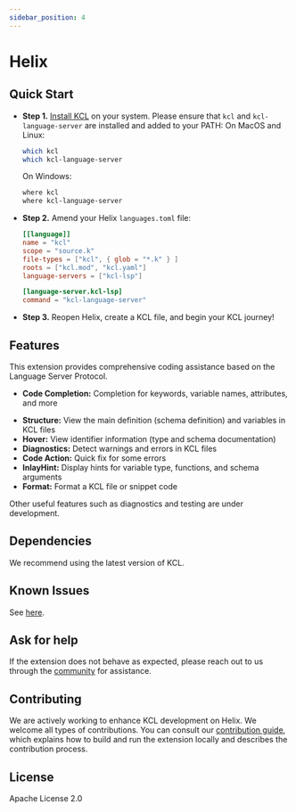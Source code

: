 ```yaml
---
sidebar_position: 4
---
```


# Helix

## Quick Start

- **Step 1.** [Install KCL](https://kcl-lang.io/docs/user_docs/getting-started/install) on your system. Please ensure that `kcl` and `kcl-language-server` are installed and added to your PATH:
  On MacOS and Linux:

  ```bash
  which kcl
  which kcl-language-server
  ```

  On Windows:

  ```bash
  where kcl
  where kcl-language-server
  ```

- **Step 2.** Amend your Helix `languages.toml` file:
  ```toml
  [[language]]
  name = "kcl"
  scope = "source.k"
  file-types = ["kcl", { glob = "*.k" } ]
  roots = ["kcl.mod", "kcl.yaml"]
  language-servers = ["kcl-lsp"]

  [language-server.kcl-lsp]
  command = "kcl-language-server"
  ```
- **Step 3.** Reopen Helix, create a KCL file, and begin your KCL journey!

## Features

This extension provides comprehensive coding assistance based on the Language Server Protocol.

<!-- - **Highlighting:** Syntax and semantic highlighting -->
- **Code Completion:** Completion for keywords, variable names, attributes, and more
<!-- - **Goto definition:** Navigate to the definition of schema, variables, schema attributes, and imported packages -->
- **Structure:** View the main definition (schema definition) and variables in KCL files
- **Hover:** View identifier information (type and schema documentation)
- **Diagnostics:** Detect warnings and errors in KCL files
- **Code Action:** Quick fix for some errors
- **InlayHint:** Display hints for variable type, functions, and schema arguments
- **Format:** Format a KCL file or snippet code

Other useful features such as diagnostics and testing are under development.

## Dependencies

We recommend using the latest version of KCL.

## Known Issues

See [here](https://github.com/kcl-lang/kcl/issues).

## Ask for help

If the extension does not behave as expected, please reach out to us through the [community](https://kcl-lang.io/docs/community/intro/support) for assistance.

## Contributing

We are actively working to enhance KCL development on Helix. We welcome all types of contributions. You can consult our [contribution guide](https://kcl-lang.io/docs/community/contribute), which explains how to build and run the extension locally and describes the contribution process.

## License

Apache License 2.0
